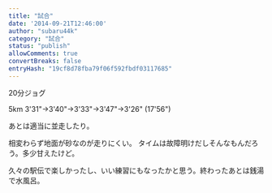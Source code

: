 ```yaml
---
title: "試合"
date: '2014-09-21T12:46:00'
author: "subaru44k"
category: "試合"
status: "publish"
allowComments: true
convertBreaks: false
entryHash: "19cf8d78fba79f06f592fbdf03117685"
---
```

20分ジョグ

5km
3'31"→3'40"→3'33"→3'47"→3'26"
(17'56")

あとは適当に並走したり。

相変わらず地面が砂なのが走りにくい。
タイムは故障明けだしそんなもんだろう。多少甘えたけど。

久々の駅伝で楽しかったし、いい練習にもなったかと思う。終わったあとは銭湯で水風呂。
